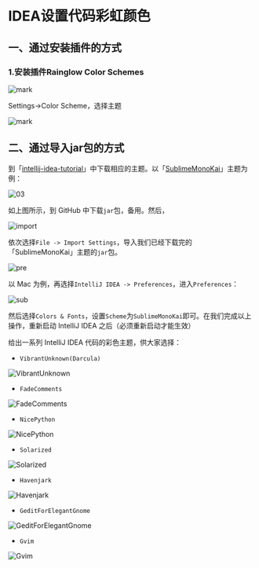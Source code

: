 # IDEA设置代码彩虹颜色

## 一、通过安装插件的方式

### 1.安装插件Rainglow Color Schemes

![mark](http://cdn.jayh.club/blog/20200825/VmWT5ffh6Oyq.png?imageslim)

Settings->Color Scheme，选择主题

![mark](http://cdn.jayh.club/blog/20200825/dukioHcuSclY.png?imageslim)

## 二、通过导入jar包的方式

到「[intellij-idea-tutorial](https://github.com/guobinhit/intellij-idea-tutorial/tree/master/resources/idea-theme)」中下载相应的主题。以「[SublimeMonoKai](https://github.com/guobinhit/intellij-idea-tutorial/tree/master/resources)」主题为例：

![03](http://cdn.jayh.club/uPic/format,png5msYar.png)

如上图所示，到 GitHub 中下载`jar`包，备用。然后，

![import](http://cdn.jayh.club/uPic/format,png-2023032518335182100qbmQ.png)

依次选择`File -> Import Settings`，导入我们已经下载完的「SublimeMonoKai」主题的`jar`包。

![pre](http://cdn.jayh.club/uPic/format,png-20230325183357815x62sbW.png)

以 Mac 为例，再选择`IntelliJ IDEA -> Preferences`，进入`Preferences`：

![sub](http://cdn.jayh.club/uPic/format,png-20230325183419534s5q2IK.png)

然后选择`Colors & Fonts`，设置`Scheme`为`SublimeMonoKai`即可。在我们完成以上操作，重新启动 IntelliJ IDEA 之后（必须重新启动才能生效）

给出一系列 IntelliJ IDEA 代码的彩色主题，供大家选择：

- `VibrantUnknown(Darcula)`

![VibrantUnknown](http://cdn.jayh.club/uPic/format,png-20230325183515754YNDuSd.png)

- `FadeComments`

![FadeComments](http://cdn.jayh.club/uPic/format,png-20230325183519324kG4AyO.png)

- `NicePython`

![NicePython](http://cdn.jayh.club/uPic/format,png-20230325183521968oQecOJ.png)

- `Solarized`

![Solarized](http://cdn.jayh.club/uPic/format,png-20230325183524684G4poSG.png)

- `Havenjark`

![Havenjark](http://cdn.jayh.club/uPic/format,png-20230325183527340yJ7Rxm.png)

- `GeditForElegantGnome`

![GeditForElegantGnome](http://cdn.jayh.club/uPic/format,png-20230325183533799QBXGAm.png)

- `Gvim`

![Gvim](http://cdn.jayh.club/uPic/format,png-20230325183538715NwguUb.png)

